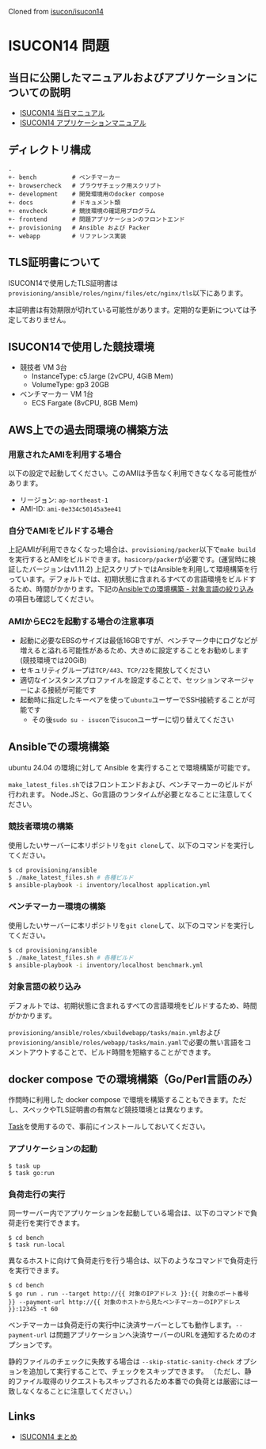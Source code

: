 Cloned from [isucon/isucon14](https://github.com/isucon/isucon14)

# ISUCON14 問題

## 当日に公開したマニュアルおよびアプリケーションについての説明

- [ISUCON14 当日マニュアル](./docs/manual.md)
- [ISUCON14 アプリケーションマニュアル](./docs/ISURIDE.md)

## ディレクトリ構成

```
.
+- bench          # ベンチマーカー
+- browsercheck   # ブラウザチェック用スクリプト
+- development    # 開発環境用のdocker compose
+- docs           # ドキュメント類
+- envcheck       # 競技環境の確認用プログラム
+- frontend       # 問題アプリケーションのフロントエンド
+- provisioning   # Ansible および Packer
+- webapp         # リファレンス実装
```

## TLS証明書について

ISUCON14で使用したTLS証明書は`provisioning/ansible/roles/nginx/files/etc/nginx/tls`以下にあります。

本証明書は有効期限が切れている可能性があります。定期的な更新については予定しておりません。

## ISUCON14で使用した競技環境

- 競技者 VM 3台
  - InstanceType: c5.large (2vCPU, 4GiB Mem)
  - VolumeType: gp3 20GB
- ベンチマーカー VM 1台
  - ECS Fargate (8vCPU, 8GB Mem)

## AWS上での過去問環境の構築方法

### 用意されたAMIを利用する場合

以下の設定で起動してください。このAMIは予告なく利用できなくなる可能性があります。
- リージョン: `ap-northeast-1`
- AMI-ID: `ami-0e334c50145a3ee41`

### 自分でAMIをビルドする場合

上記AMIが利用できなくなった場合は、`provisioning/packer`以下で`make build`を実行するとAMIをビルドできます。`hasicorp/packer`が必要です。(運営時に検証したバージョンはv1.11.2)
上記スクリプトではAnsibleを利用して環境構築を行っています。デフォルトでは、初期状態に含まれるすべての言語環境をビルドするため、時間がかかります。下記の[Ansibleでの環境構築 - 対象言語の絞り込み](#)の項目も確認してください。

### AMIからEC2を起動する場合の注意事項

- 起動に必要なEBSのサイズは最低16GBですが、ベンチマーク中にログなどが増えると溢れる可能性があるため、大きめに設定することをお勧めします(競技環境では20GiB)
- セキュリティグループは`TCP/443`、`TCP/22`を開放してください
- 適切なインスタンスプロファイルを設定することで、セッションマネージャーによる接続が可能です
- 起動時に指定したキーペアを使って`ubuntu`ユーザーでSSH接続することが可能です
  - その後`sudo su - isucon`で`isucon`ユーザーに切り替えてください

## Ansibleでの環境構築

ubuntu 24.04 の環境に対して Ansible を実行することで環境構築が可能です。

`make_latest_files.sh`ではフロントエンドおよび、ベンチマーカーのビルドが行われます。 Node.JSと、Go言語のランタイムが必要となることに注意してください。

### 競技者環境の構築

使用したいサーバーに本リポジトリを`git clone`して、以下のコマンドを実行してください。

```sh
$ cd provisioning/ansible
$ ./make_latest_files.sh # 各種ビルド
$ ansible-playbook -i inventory/localhost application.yml
```

### ベンチマーカー環境の構築

使用したいサーバーに本リポジトリを`git clone`して、以下のコマンドを実行してください。

```sh
$ cd provisioning/ansible
$ ./make_latest_files.sh # 各種ビルド
$ ansible-playbook -i inventory/localhost benchmark.yml
```

### 対象言語の絞り込み

デフォルトでは、初期状態に含まれるすべての言語環境をビルドするため、時間がかかります。

`provisioning/ansible/roles/xbuildwebapp/tasks/main.yml`および`provisioning/ansible/roles/webapp/tasks/main.yaml`で必要の無い言語をコメントアウトすることで、ビルド時間を短縮することができます。

## docker compose での環境構築（Go/Perl言語のみ）

作問時に利用した docker compose で環境を構築することもできます。ただし、スペックやTLS証明書の有無など競技環境とは異なります。

[Task](https://taskfile.dev/)を使用するので、事前にインストールしておいてください。

### アプリケーションの起動
```
$ task up
$ task go:run
```

### 負荷走行の実行

同一サーバー内でアプリケーションを起動している場合は、以下のコマンドで負荷走行を実行できます。
```
$ cd bench
$ task run-local
```

異なるホストに向けて負荷走行を行う場合は、以下のようなコマンドで負荷走行を実行できます。
```
$ cd bench
$ go run . run --target http://{{ 対象のIPアドレス }}:{{ 対象のポート番号 }} --payment-url http://{{ 対象のホストから見たベンチマーカーのIPアドレス }}:12345 -t 60
```

ベンチマーカーは負荷走行の実行中に決済サーバーとしても動作します。`--payment-url` は問題アプリケーションへ決済サーバーのURLを通知するためのオプションです。

静的ファイルのチェックに失敗する場合は `--skip-static-sanity-check` オプションを追加して実行することで、チェックをスキップできます。
（ただし、静的ファイル取得のリクエストもスキップされるため本番での負荷とは厳密には一致しなくなることに注意してください。）

## Links

- [ISUCON14 まとめ](https://isucon.net/archives/58818382.html)

